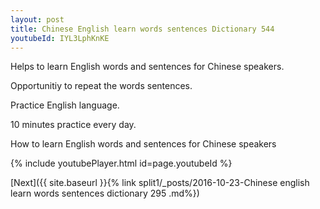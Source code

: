 ```yaml
---
layout: post
title: Chinese English learn words sentences Dictionary 544 
youtubeId: IYL3LphKnKE
---
```

 
 
Helps to learn English words and sentences for Chinese speakers.

Opportunitiy to repeat the words sentences. 

Practice English language. 
 
10 minutes practice every day. 
 
How to learn English words and sentences for Chinese speakers 
 
{% include youtubePlayer.html id=page.youtubeId %}
 
 
[Next]({{ site.baseurl }}{% link  split1/_posts/2016-10-23-Chinese english learn words sentences dictionary 295 .md%})
 
